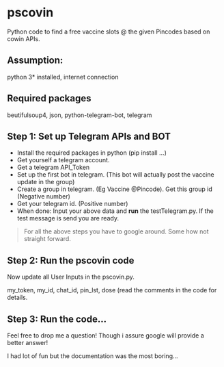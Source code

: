 # pscovin
Python code to find a free vaccine slots @ the given Pincodes based on cowin APIs. 

## **Assumption:** 
python 3* installed, internet connection

## **Required packages**
beutifulsoup4, json, python-telegram-bot, telegram 

## **Step 1:**  Set up Telegram APIs and BOT

- Install the required packages in python (pip install ...)
- Get yourself a telegram account. 
- Get a telegram API_Token
- Set up the first bot in telegram. (This bot will actually post the vaccine update in the group)
- Create a group in telegram. (Eg Vaccine @Pincode). Get this group id (Negative number)
- Get your telegram id. (Positive number)
- When done: Input your above data and **run** the testTelegram.py. If the test message is send you are ready.
> For all the above steps you have to google around. Some how not straight forward.

## **Step 2**:  Run the pscovin code

Now update all User Inputs in the pscovin.py.

my_token, my_id, chat_id, pin_lst, dose (read the comments in the code for details.

## **Step 3:**  Run the code...   

Feel free to drop me a question! Though i assure google will provide a better answer!

I had lot of fun but the documentation was the most boring...  

